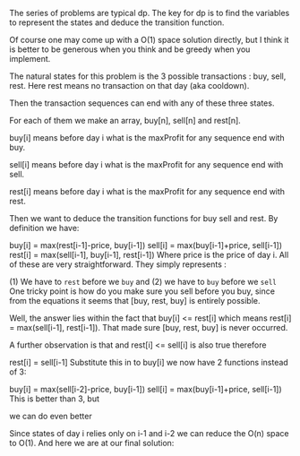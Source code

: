The series of problems are typical dp. The key for dp is to find the variables to represent the states and deduce the transition function.

Of course one may come up with a O(1) space solution directly, but I think it is better to be generous when you think and be greedy when you implement.

The natural states for this problem is the 3 possible transactions : buy, sell, rest. Here rest means no transaction on that day (aka cooldown).

Then the transaction sequences can end with any of these three states.

For each of them we make an array, buy[n], sell[n] and rest[n].

buy[i] means before day i what is the maxProfit for any sequence end with buy.

sell[i] means before day i what is the maxProfit for any sequence end with sell.

rest[i] means before day i what is the maxProfit for any sequence end with rest.

Then we want to deduce the transition functions for buy sell and rest. By definition we have:

buy[i]  = max(rest[i-1]-price, buy[i-1]) 
sell[i] = max(buy[i-1]+price, sell[i-1])
rest[i] = max(sell[i-1], buy[i-1], rest[i-1])
Where price is the price of day i. All of these are very straightforward. They simply represents :

(1) We have to `rest` before we `buy` and 
(2) we have to `buy` before we `sell`
One tricky point is how do you make sure you sell before you buy, since from the equations it seems that [buy, rest, buy] is entirely possible.

Well, the answer lies within the fact that buy[i] <= rest[i] which means rest[i] = max(sell[i-1], rest[i-1]). That made sure [buy, rest, buy] is never occurred.

A further observation is that and rest[i] <= sell[i] is also true therefore

rest[i] = sell[i-1]
Substitute this in to buy[i] we now have 2 functions instead of 3:

buy[i] = max(sell[i-2]-price, buy[i-1])
sell[i] = max(buy[i-1]+price, sell[i-1])
This is better than 3, but

we can do even better

Since states of day i relies only on i-1 and i-2 we can reduce the O(n) space to O(1). And here we are at our final solution: